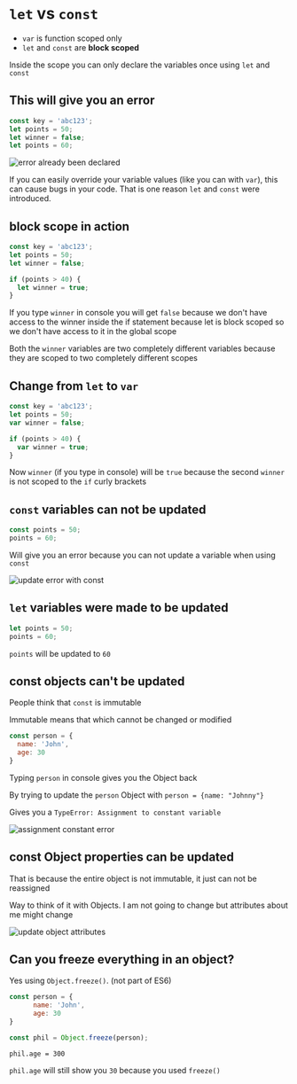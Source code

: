 # `let` vs `const`

* `var` is function scoped only
* `let` and `const` are **block scoped**

Inside the scope you can only declare the variables once using `let` and `const`

## This will give you an error

```js
const key = 'abc123';
let points = 50;
let winner = false;
let points = 60;
```

![error already been declared](https://i.imgur.com/s7tpoyO.png)

If you can easily override your variable values (like you can with `var`), this can cause bugs in your code. That is one reason `let` and `const` were introduced.

## block scope in action

```js
const key = 'abc123';
let points = 50;
let winner = false;

if (points > 40) {
  let winner = true;
}
```

If you type `winner` in console you will get `false` because we don't have access to the winner inside the if statement because let is block scoped so we don't have access to it in the global scope

Both the `winner` variables are two completely different variables because they are scoped to two completely different scopes

## Change from `let` to `var`

```js
const key = 'abc123';
let points = 50;
var winner = false;

if (points > 40) {
  var winner = true;
}
```

Now `winner` (if you type in console) will be `true` because the second `winner` is not scoped to the `if` curly brackets

## `const` variables can not be updated

```js
const points = 50;
points = 60;
```

Will give you an error because you can not update a variable when using `const`

![update error with const](https://i.imgur.com/g28slQd.png)

## `let` variables were made to be updated

```js
let points = 50;
points = 60;
```

`points` will be updated to `60`

## const objects can't be updated
People think that `const` is immutable

Immutable means that which cannot be changed or modified

```js
const person = {
  name: 'John',
  age: 30
}
```

Typing `person` in console gives you the Object back

By trying to update the `person` Object with `person = {name: "Johnny"}`

Gives you a `TypeError: Assignment to constant variable`

![assignment constant error](https://i.imgur.com/b3InLUJ.png)

## const Object properties can be updated
That is because the entire object is not immutable, it just can not be reassigned

Way to think of it with Objects. I am not going to change but attributes about me might change

![update object attributes](https://i.imgur.com/gGHmc66.png)

## Can you freeze everything in an object?
Yes using `Object.freeze()`. (not part of ES6)

```js
const person = {
      name: 'John',
      age: 30
}

const phil = Object.freeze(person);
```

`phil.age = 300`

`phil.age` will still show you `30` because you used `freeze()`



